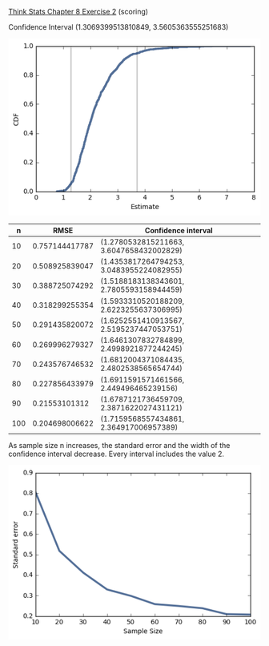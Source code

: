 [Think Stats Chapter 8 Exercise 2](http://greenteapress.com/thinkstats2/html/thinkstats2009.html#toc77) (scoring)

Confidence Interval (1.3069399513810849, 3.5605363555251683)

![img](https://github.com/Flowinger/dsp/blob/master/img/Unknown-6.png)

|n |RMSE   |Confidence interval   |
|---|---|---|
|10   |0.757144417787   |(1.2780532815211663, 3.6047658432002829)   |
|20   |0.508925839047   |(1.4353817264794253, 3.0483955224082955)   |
|30   |0.388725074292   |(1.5188183138343601, 2.7805593158944459)   |
|40   |0.318299255354   |(1.5933310520188209, 2.6223255637306995)  |
|50   |0.291435820072   |(1.6252551410913567, 2.5195237447053751)   |
|60   |0.269996279327   |(1.6461307832784899, 2.4998921877244245)   |
|70   |0.243576746532   |(1.6812004371084435, 2.4802538565654744)   |
|80   |0.227856433979   |(1.6911591571461566, 2.449496465239156)   |
|90   |0.21553101312    |(1.6787121736459709, 2.3871622027431121)   |
|100  |0.204698006622   |(1.7159568557434861, 2.364917006957389)   |

As sample size n increases, the standard error and the width of the confidence interval decrease.
Every interval includes the value 2.

![img](https://github.com/Flowinger/dsp/blob/master/img/Unknown-7.png)

